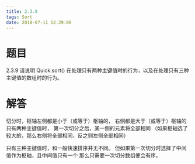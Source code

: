 ```yaml
---
title: 2.3.9
tags: Sort
date: 2018-07-11 12:29:09
---
```


# 题目

2.3.9
请说明 Quick.sort() 在处理只有两种主键值时的行为，以及在处理只有三种主键值的数组时的行为。

# 解答

切分时，枢轴左侧都是小于（或等于）枢轴的，
右侧都是大于（或等于）枢轴的
只有两种主键值时，
第一次切分之后，某一侧的元素将全部相同
（如果枢轴选了较大的，那么右侧将全部相同，反之则左侧全部相同）

只有三种主键值时，和一般快速排序并无不同。
但如果第一次切分时选择了中间值作为枢轴，且中间值只有一个
那么只需要一次切分数组便会有序。